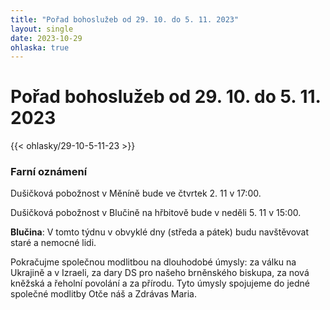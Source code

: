 ```yaml
---
title: "Pořad bohoslužeb od 29. 10. do 5. 11. 2023"
layout: single
date: 2023-10-29
ohlaska: true
---
```

# Pořad bohoslužeb od 29. 10. do 5. 11. 2023

{{< ohlasky/29-10-5-11-23 >}}

### Farní oznámení

Dušičková pobožnost v Měníně bude ve čtvrtek 2. 11 v 17:00.

Dušičková pobožnost v Blučině na hřbitově bude v neděli 5. 11 v 15:00.

**Blučina**: V tomto týdnu v obvyklé dny (středa a pátek) budu navštěvovat staré a nemocné lidi.

Pokračujme společnou modlitbou na dlouhodobé úmysly: za válku na Ukrajině a v Izraeli, za dary DS pro našeho brněnského biskupa, za nová kněžská a řeholní povolání a za přírodu. Tyto úmysly spojujeme do jedné společné modlitby Otče náš a Zdrávas Maria.